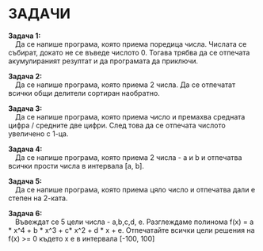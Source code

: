 # ЗАДАЧИ

<b>Задача 1:</b><br>&emsp;Да се напише програма, която приема поредица числа. Числата се събират, докато не се въведе числото 0. Тогава трябва да се отпечата акумулираният резултат и да програмата да приключи.

<b>Задача 2:</b><br>&emsp;Да се напише програма, която приема 2 числа. Да се отпечатат всички общи делители сортиран наобратно.

<b>Задача 3:</b><br>&emsp;Да се напише програма, която приема число и премахва среднaта цифра / средните две цифри. След това да се отпечата числото увеличено с 1-ца.

<b>Задача 4:</b><br>&emsp;Да се напише програма, която приема 2 числa - a и b и отпечатва всички прости числа в интервала [a, b].

<b>Задача 5:</b><br>&emsp;Да се напише програма, която приема цяло число и отпечатва дали е степен на 2-ката.

<b>Задача 6:</b><br>&emsp;Въвеждат се 5 цели числа - a,b,c,d, e. Разглеждаме полинома f(x) = a * x^4 + b * x^3 + c* x^2 + d * x + e. Отпечатайте всички цели решения на f(x) >= 0 където x e в интервала [-100, 100]
